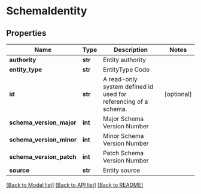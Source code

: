 # SchemaIdentity

## Properties
Name | Type | Description | Notes
------------ | ------------- | ------------- | -------------
**authority** | **str** | Entity authority | 
**entity_type** | **str** | EntityType Code | 
**id** | **str** | A read-only system defined id used for referencing of a schema. | [optional] 
**schema_version_major** | **int** | Major Schema Version Number | 
**schema_version_minor** | **int** | Minor Schema Version Number | 
**schema_version_patch** | **int** | Patch Schema Version Number | 
**source** | **str** | Entity source | 

[[Back to Model list]](../README.md#documentation-for-models) [[Back to API list]](../README.md#documentation-for-api-endpoints) [[Back to README]](../README.md)


